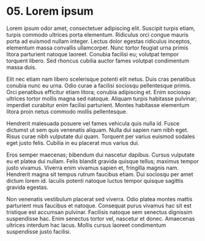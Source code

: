 # 05. Lorem ipsum

Lorem ipsum odor amet, consectetuer adipiscing elit. Suscipit turpis etiam, turpis commodo ultrices porta elementum. Ridiculus orci congue mauris porta ad euismod nullam integer. Lectus dolor egestas ridiculus inceptos, elementum massa convallis ullamcorper. Nunc tortor feugiat urna primis litora parturient natoque laoreet. Conubia facilisi eu; volutpat tempor torquent libero. Sed rhoncus cubilia auctor fames volutpat condimentum massa duis.

Elit nec etiam nam libero scelerisque potenti elit netus. Duis cras penatibus conubia nunc eu urna. Odio curae a facilisi sociosqu pellentesque primis. Orci penatibus efficitur etiam litora; conubia adipiscing et. Enim sociosqu ultrices tortor mollis magna sed natoque. Aliquam turpis habitasse pulvinar; imperdiet curabitur enim facilisi parturient. Montes habitasse elementum litora proin netus commodo mollis pellentesque.

Hendrerit malesuada posuere vel fames vehicula quis nulla id. Fusce dictumst ut sem quis venenatis aliquam. Nulla dui sapien nam nibh eget. Risus curae nibh vulputate dui quam. Torquent per varius euismod sodales eget justo felis. Cubilia in eu placerat mus varius dui.

Eros semper maecenas; bibendum dui nascetur dapibus. Cursus vulputate eu et platea dui nullam. Felis blandit gravida quisque tellus; maximus tempor justo vivamus. Viverra enim vivamus sapien et, fringilla magnis nam. Hendrerit magna sit tempus rutrum faucibus etiam. Dui sociosqu per amet dictum lorem id. Iaculis potenti natoque luctus tempor quisque sagittis gravida egestas.

Non venenatis vestibulum placerat sed viverra. Odio platea montes mattis parturient mus faucibus et natoque. Consequat purus vivamus hac sit est tristique est accumsan pulvinar. Facilisis natoque sem senectus dignissim suspendisse hac. Enim senectus tortor vel, nascetur et donec. Amaecenas ultrices interdum hac lacus. Mollis cursus laoreet condimentum suspendisse justo facilisi.
